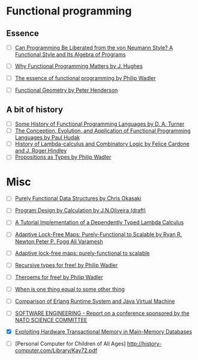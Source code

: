 # Functional programming

## Essence

- [ ] [Can Programming Be Liberated from the von Neumann Style? A Functional Style and Its Algebra of Programs](https://www.cs.cmu.edu/~crary/819-f09/Backus78.pdf)
- [ ] [Why Functional Programming Matters by J. Hughes](http://comjnl.oxfordjournals.org/content/32/2/98.full.pdf)
- [ ] [The essence of functional programming  by Philip Wadler](https://wiki.ittc.ku.edu/lambda/images/1/12/Wadler_-_The_essence_of_functional_programming_(1992).pdf)
- [ ]  [Functional Geometry by Peter Henderson](http://eprints.soton.ac.uk/257577/1/funcgeo2.pdf)


## A bit of history

- [ ] [Some History of Functional Programming Languages by D. A. Turner](https://www.cs.kent.ac.uk/people/staff/dat/tfp12/tfp12.pdf)
- [ ]  [The Conception, Evolution, and Application of Functional Programming Languages by Paul Hudak](http://haskell.cs.yale.edu/wp-content/uploads/2011/01/cs.pdf)
- [ ]  [History of Lambda-calculus and Combinatory Logic by Felice Cardone and J. Roger Hindley](http://www.users.waitrose.com/~hindley/SomePapers_PDFs/2006CarHin,HistlamRp.pdf)
- [ ]  [Propositions as Types by Philip Wadler](http://homepages.inf.ed.ac.uk/wadler/papers/propositions-as-types/propositions-as-types.pdf)

# Misc

- [ ]  [Purely Functional Data Structures by Chris Okasaki](https://www.cs.cmu.edu/~rwh/theses/okasaki.pdf) 
- [ ]  [Program Design by Calculation by J.N.Oliveira (draft)](http://www4.di.uminho.pt/~jno/ps/pdbc.pdf)
- [ ]  [A Tutorial Implementation of a Dependently Typed Lambda Calculus](http://www.andres-loeh.de/LambdaPi/)
- [ ]  [Adaptive Lock-Free Maps: Purely-Functional to Scalable by Ryan R. Newton Peter P. Fogg Ali Varamesh](http://dl.acm.org/citation.cfm?id=2784734111)
- [ ]  [Adaptive lock-free maps: purely-functional to scalable](http://dl.acm.org/citation.cfm?id=2784734)
- [ ]  [Recursive types for free! by Philip Wadler](http://homepages.inf.ed.ac.uk/wadler/papers/free-rectypes/free-rectypes.txt)
- [ ]  [Theroems for free! by Philip Wadler](http://ttic.uchicago.edu/~dreyer/course/papers/wadler.pdf)
- [ ]  [When is one thing equal to some other thing](http://www.math.harvard.edu/~mazur/preprints/when_is_one.pdf)
- [ ]  [Comparison of Erlang Runtime System and Java Virtual Machine](http://ds.cs.ut.ee/courses/course-files/To303nis%20Pool%20.pdf)
- [ ]  [SOFTWARE ENGINEERING - Report on a conference sponsored by the NATO SCIENCE COMMITTEE](http://homepages.cs.ncl.ac.uk/brian.randell/NATO/nato1968.PDF)
- [X]  [Exploiting Hardware Transactional Memory in Main-Memory Databases](https://db.in.tum.de/~leis/papers/HTM.pdf)
- [ ]  [Personal Computer for Children of All Ages] http://history-computer.com/Library/Kay72.pdf


